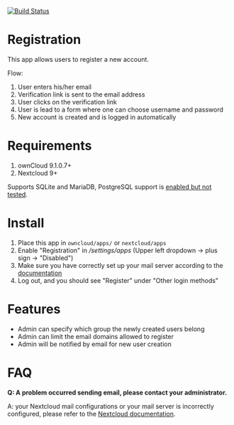 [![Build Status](https://travis-ci.org/buffcode/registration.svg?branch=master)](https://travis-ci.org/buffcode/registration)

# Registration
This app allows users to register a new account.

Flow:

1. User enters his/her email
2. Verification link is sent to the email address
3. User clicks on the verification link
4. User is lead to a form where one can choose username and password
5. New account is created and is logged in automatically

# Requirements
1. ownCloud 9.1.0.7+
2. Nextcloud 9+

Supports SQLite and MariaDB, PostgreSQL support is [enabled but not tested](https://github.com/pellaeon/registration/issues/24#issuecomment-294504028).

# Install
1. Place this app in `owncloud/apps/` or `nextcloud/apps`
2. Enable "Registration" in */settings/apps* (Upper left dropdown -> plus sign -> "Disabled")
3. Make sure you have correctly set up your mail server according to the [documentation](https://docs.nextcloud.com/server/11/admin_manual/configuration_server/email_configuration.html)
4. Log out, and you should see "Register" under "Other login methods"

# Features

- Admin can specify which group the newly created users belong
- Admin can limit the email domains allowed to register
- Admin will be notified by email for new user creation

# FAQ

**Q: A problem occurred sending email, please contact your administrator.**

A: your Nextcloud mail configurations or your mail server is incorrectly configured, please refer to the [Nextcloud documentation](https://docs.nextcloud.com/server/11/admin_manual/configuration_server/email_configuration.html).
